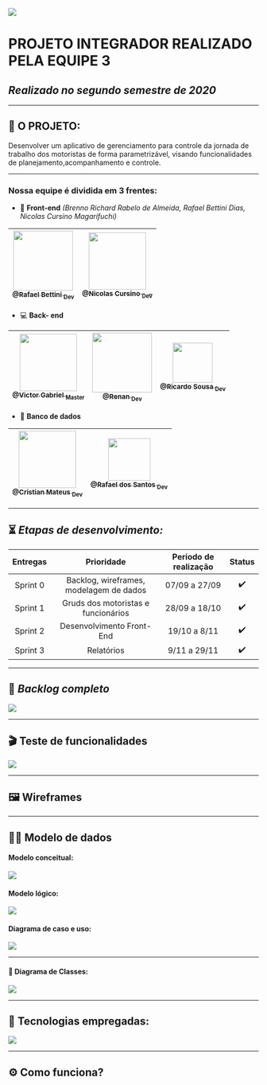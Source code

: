 ![](https://github.com/DevSlim001/PI_2020.2/blob/master/logotipocomum.jpg) 
# PROJETO INTEGRADOR REALIZADO PELA EQUIPE 3
## **_Realizado no segundo semestre de 2020_**

--------------------------------------------------------------------------------------------------------------------

## :dna: O PROJETO: 

Desenvolver um aplicativo de gerenciamento para controle da jornada de trabalho dos motoristas de forma parametrizável, visando funcionalidades de planejamento,acompanhamento e controle. 

--------------------------------------------------------------------------------------------------------------------

### Nossa equipe é dividida em 3 frentes:

-  :art: **Front-end** *(Brenno Richard Rabelo de Almeida, Rafael Bettini Dias, Nicolas Cursino Magarifuchi)*

[<img src="https://github.com/DevSlim001/PI_2020.2/blob/master/assets/Rafael_bettini.jpeg" width=120 > <br> <sub> @Rafael Bettini <sub> Dev </sub>](https://github.com/Rafael-BD) | [<img src="https://github.com/DevSlim001/PI_2020.2/blob/master/assets/Nicolas.jpeg" width=115 > <br> <sub> @Nicolas Cursino <sub> Dev </sub>](https://github.com/Rafael-BD) |
| :---: |:---:| 

- :computer: **Back- end**  

[<img src="https://github.com/DevSlim001/PI_2020.2/blob/master/assets/Victor.jpeg" width=115 > <br> <sub> @Victor Gabriel <sub> Master </sub>](https://github.com/RicardoSousaPaiva) | [<img src="https://github.com/DevSlim001/PI_2020.2/blob/master/assets/renan.jpeg" width=120 > <br> <sub> @Renan <sub> Dev </sub>](https://github.com/medrenan) | [<img src="https://github.com/DevSlim001/PI_2020.2/blob/master/assets/ricardo.jpeg" width=80 > <br> <sub> @Ricardo Sousa <sub> Dev </sub>](https://github.com/RicardoSousaPaiva) 
| :---: |:---:| :---:|

- :floppy_disk: **Banco de dados** 

[<img src="https://github.com/DevSlim001/PI_2020.2/blob/master/assets/Cristian.jpeg" width=115 > <br> <sub> @Cristian Mateus <sub> Dev </sub>](https://github.com/CristianMateusTB) | [<img src="https://github.com/DevSlim001/PI_2020.2/blob/master/assets/rafael_santos.jpeg" width=85 > <br> <sub> @Rafael dos Santos <sub> Dev </sub>](https://github.com/rafaeldossper)|
| :---: |:---:| 



--------------------------------------------------------------------------------------------------------------------

## :hourglass_flowing_sand: **_Etapas de desenvolvimento:_**

Entregas | Prioridade | Período de realização | Status
:-------: |:---------:| :--------------------:|:-----:
Sprint 0 | Backlog, wireframes, modelagem de dados | 07/09 a 27/09 |:heavy_check_mark:
Sprint 1 |Gruds dos motoristas e funcionários | 28/09 a 18/10 |:heavy_check_mark:
Sprint 2 |Desenvolvimento Front-End | 19/10 a 8/11 | :heavy_check_mark:
Sprint 3 |Relatórios | 9/11 a 29/11 | :heavy_check_mark:

--------------------------------------------------------------------------------------------------------------------

## :bookmark: **_Backlog completo_**

![](https://github.com/DevSlim001/PI_2020.2/blob/master/assets/Product_Backlog_total_3.png)

--------------------------------------------------------------------------------------------------------------------

## :clapper: **Teste de funcionalidades**

![](https://github.com/DevSlim001/PI_2020.2/blob/master/assets/testes_funcionalidades3_1.png)


--------------------------------------------------------------------------------------------------------------------
## :framed_picture: Wireframes 


--------------------------------------------------------------------------------------------------------------------
## :man_technologist: Modelo de dados

#### Modelo conceitual:

![](https://github.com/DevSlim001/PI_2020.2/blob/master/assets/mc_sprint3.jpg)


#### Modelo lógico:

![](https://github.com/DevSlim001/PI_2020.2/blob/master/assets/ml_sprint3.png)

#### Diagrama de caso e uso:

![](https://github.com/DevSlim001/PI_2020.2/blob/master/assets/DiagramaMCU.png)

--------------------------------------------------------------------------------------------------------------------

#### :tea: Diagrama de Classes:

![](https://github.com/DevSlim001/PI_2020.2/blob/sprint2/diagramaclasses.png)

--------------------------------------------------------------------------------------------------------------------

## :rocket: Tecnologias empregadas:
 
![](https://github.com/DevSlim001/PI_2020.2/blob/master/tecnology.png)


--------------------------------------------------------------------------------------------------------------------

## :gear: Como funciona?





